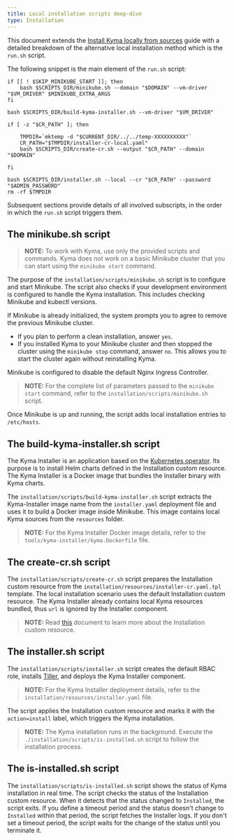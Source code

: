 ```yaml
---
title: Local installation scripts deep-dive
type: Installation
---
```


This document extends the [Install Kyma locally from sources](#installation-install-kyma-locally-from-sources) guide with a detailed breakdown of the alternative local installation method which is the `run.sh` script.

The following snippet is the main element of the `run.sh` script:

```
if [[ ! $SKIP_MINIKUBE_START ]]; then
    bash $SCRIPTS_DIR/minikube.sh --domain "$DOMAIN" --vm-driver "$VM_DRIVER" $MINIKUBE_EXTRA_ARGS
fi

bash $SCRIPTS_DIR/build-kyma-installer.sh --vm-driver "$VM_DRIVER"

if [ -z "$CR_PATH" ]; then

    TMPDIR=`mktemp -d "$CURRENT_DIR/../../temp-XXXXXXXXXX"`
    CR_PATH="$TMPDIR/installer-cr-local.yaml"
    bash $SCRIPTS_DIR/create-cr.sh --output "$CR_PATH" --domain "$DOMAIN"

fi

bash $SCRIPTS_DIR/installer.sh --local --cr "$CR_PATH" --password "$ADMIN_PASSWORD"
rm -rf $TMPDIR
```
Subsequent sections provide details of all involved subscripts, in the order in which the `run.sh` script triggers them.

## The minikube.sh script

> **NOTE:** To work with Kyma, use only the provided scripts and commands. Kyma does not work on a basic Minikube cluster that you can start using the `minikube start` command.

The purpose of the `installation/scripts/minikube.sh` script is to configure and start Minikube. The script also checks if your development environment is configured to handle the Kyma installation. This includes checking Minikube and kubectl versions.

If Minikube is already initialized, the system prompts you to agree to remove the previous Minikube cluster.
- If you plan to perform a clean installation, answer `yes`.
- If you installed Kyma to your Minikube cluster and then stopped the cluster using the `minikube stop` command, answer `no`.  This allows you to start the cluster again without reinstalling Kyma.

Minikube is configured to disable the default Nginx Ingress Controller.

>**NOTE:** For the complete list of parameters passed to the `minikube start` command, refer to the `installation/scripts/minikube.sh` script.

Once Minikube is up and running, the script adds local installation entries to `/etc/hosts`.

## The build-kyma-installer.sh script

The Kyma Installer is an application based on the [Kubernetes operator](https://coreos.com/operators/). Its purpose is to install Helm charts defined in the Installation custom resource. The Kyma Installer is a Docker image that bundles the Installer binary with Kyma charts.

The `installation/scripts/build-kyma-installer.sh` script extracts the Kyma-Installer image name from the `installer.yaml` deployment file and uses it to build a Docker image inside Minikube. This image contains local Kyma sources from the `resources` folder.

>**NOTE:** For the Kyma Installer Docker image details, refer to the `tools/kyma-installer/kyma.Dockerfile` file.

## The create-cr.sh script

The `installation/scripts/create-cr.sh` script prepares the Installation custom resource from the `installation/resources/installer-cr.yaml.tpl` template. The local installation scenario uses the default Installation custom resource. The Kyma Installer already contains local Kyma resources bundled, thus `url` is ignored by the Installer component.

>**NOTE:** Read [this](#custom-resource-installation) document to learn more about the Installation custom resource.

## The installer.sh script

The `installation/scripts/installer.sh` script creates the default RBAC role, installs [Tiller](https://docs.helm.sh/), and deploys the Kyma Installer component.

>**NOTE:** For the Kyma Installer deployment details, refer to the `installation/resources/installer.yaml` file.

The script applies the Installation custom resource and marks it with the `action=install` label, which triggers the Kyma installation.

>**NOTE:** The Kyma installation runs in the background. Execute the `./installation/scripts/is-installed.sh` script to follow the installation process.

## The is-installed.sh script

The `installation/scripts/is-installed.sh` script shows the status of Kyma installation in real time. The script checks the status of the Installation custom resource. When it detects that the status changed to `Installed`, the script exits. If you define a timeout period and the status doesn't change to `Installed` within that period, the script fetches the Installer logs. If you don't set a timeout period, the script waits for the change of the status until you terminate it.
